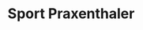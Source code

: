 ---
title: "Sport Praxenthaler"
url: /traunstein/sport-praxenthaler-maximilianstrasse/
shop: Sport
---